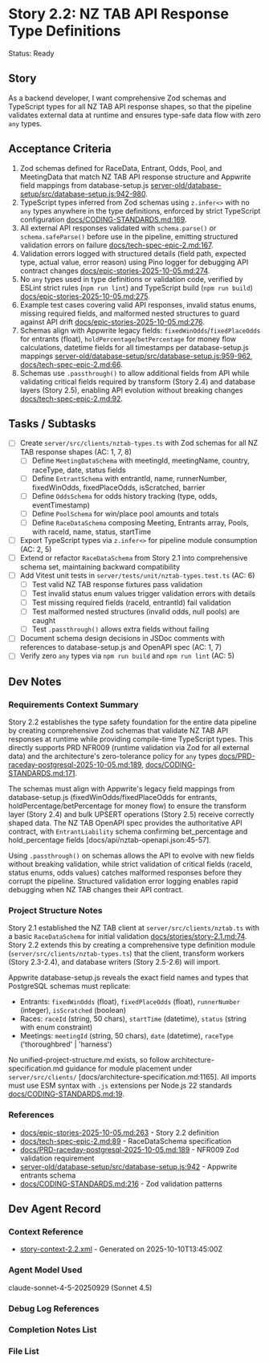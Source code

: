 # Story 2.2: NZ TAB API Response Type Definitions

Status: Ready

## Story

As a backend developer,
I want comprehensive Zod schemas and TypeScript types for all NZ TAB API response shapes,
so that the pipeline validates external data at runtime and ensures type-safe data flow with zero `any` types.

## Acceptance Criteria

1. Zod schemas defined for RaceData, Entrant, Odds, Pool, and MeetingData that match NZ TAB API response structure and Appwrite field mappings from database-setup.js [server-old/database-setup/src/database-setup.js:942-980](../../server-old/database-setup/src/database-setup.js#L942-L980).
2. TypeScript types inferred from Zod schemas using `z.infer<>` with no `any` types anywhere in the type definitions, enforced by strict TypeScript configuration [docs/CODING-STANDARDS.md:169](../CODING-STANDARDS.md#L169).
3. All external API responses validated with `schema.parse()` or `schema.safeParse()` before use in the pipeline, emitting structured validation errors on failure [docs/tech-spec-epic-2.md:167](../tech-spec-epic-2.md#L167).
4. Validation errors logged with structured details (field path, expected type, actual value, error reason) using Pino logger for debugging API contract changes [docs/epic-stories-2025-10-05.md:274](../epic-stories-2025-10-05.md#L274).
5. No `any` types used in type definitions or validation code, verified by ESLint strict rules (`npm run lint`) and TypeScript build (`npm run build`) [docs/epic-stories-2025-10-05.md:275](../epic-stories-2025-10-05.md#L275).
6. Example test cases covering valid API responses, invalid status enums, missing required fields, and malformed nested structures to guard against API drift [docs/epic-stories-2025-10-05.md:276](../epic-stories-2025-10-05.md#L276).
7. Schemas align with Appwrite legacy fields: `fixedWinOdds`/`fixedPlaceOdds` for entrants (float), `holdPercentage`/`betPercentage` for money flow calculations, datetime fields for all timestamps per database-setup.js mappings [server-old/database-setup/src/database-setup.js:959-962](../../server-old/database-setup/src/database-setup.js#L959-L962), [docs/tech-spec-epic-2.md:66](../tech-spec-epic-2.md#L66).
8. Schemas use `.passthrough()` to allow additional fields from API while validating critical fields required by transform (Story 2.4) and database layers (Story 2.5), enabling API evolution without breaking changes [docs/tech-spec-epic-2.md:92](../tech-spec-epic-2.md#L92).

## Tasks / Subtasks

- [ ] Create `server/src/clients/nztab-types.ts` with Zod schemas for all NZ TAB response shapes (AC: 1, 7, 8)
  - [ ] Define `MeetingDataSchema` with meetingId, meetingName, country, raceType, date, status fields
  - [ ] Define `EntrantSchema` with entrantId, name, runnerNumber, fixedWinOdds, fixedPlaceOdds, isScratched, barrier
  - [ ] Define `OddsSchema` for odds history tracking (type, odds, eventTimestamp)
  - [ ] Define `PoolSchema` for win/place pool amounts and totals
  - [ ] Define `RaceDataSchema` composing Meeting, Entrants array, Pools, with raceId, name, status, startTime
- [ ] Export TypeScript types via `z.infer<>` for pipeline module consumption (AC: 2, 5)
- [ ] Extend or refactor `RaceDataSchema` from Story 2.1 into comprehensive schema set, maintaining backward compatibility
- [ ] Add Vitest unit tests in `server/tests/unit/nztab-types.test.ts` (AC: 6)
  - [ ] Test valid NZ TAB response fixtures pass validation
  - [ ] Test invalid status enum values trigger validation errors with details
  - [ ] Test missing required fields (raceId, entrantId) fail validation
  - [ ] Test malformed nested structures (invalid odds, null pools) are caught
  - [ ] Test `.passthrough()` allows extra fields without failing
- [ ] Document schema design decisions in JSDoc comments with references to database-setup.js and OpenAPI spec (AC: 1, 7)
- [ ] Verify zero `any` types via `npm run build` and `npm run lint` (AC: 5)

## Dev Notes

### Requirements Context Summary

Story 2.2 establishes the type safety foundation for the entire data pipeline by creating comprehensive Zod schemas that validate NZ TAB API responses at runtime while providing compile-time TypeScript types. This directly supports PRD NFR009 (runtime validation via Zod for all external data) and the architecture's zero-tolerance policy for `any` types [docs/PRD-raceday-postgresql-2025-10-05.md:189](../PRD-raceday-postgresql-2025-10-05.md#L189), [docs/CODING-STANDARDS.md:171](../CODING-STANDARDS.md#L171).

The schemas must align with Appwrite's legacy field mappings from database-setup.js (fixedWinOdds/fixedPlaceOdds for entrants, holdPercentage/betPercentage for money flow) to ensure the transform layer (Story 2.4) and bulk UPSERT operations (Story 2.5) receive correctly shaped data. The NZ TAB OpenAPI spec provides the authoritative API contract, with `EntrantLiability` schema confirming bet_percentage and hold_percentage fields [docs/api/nztab-openapi.json:45-57].

Using `.passthrough()` on schemas allows the API to evolve with new fields without breaking validation, while strict validation of critical fields (raceId, status enums, odds values) catches malformed responses before they corrupt the pipeline. Structured validation error logging enables rapid debugging when NZ TAB changes their API contract.

### Project Structure Notes

Story 2.1 established the NZ TAB client at `server/src/clients/nztab.ts` with a basic `RaceDataSchema` for initial validation [docs/stories/story-2.1.md:74](story-2.1.md#L74). Story 2.2 extends this by creating a comprehensive type definition module (`server/src/clients/nztab-types.ts`) that the client, transform workers (Story 2.3-2.4), and database writers (Story 2.5-2.6) will import.

Appwrite database-setup.js reveals the exact field names and types that PostgreSQL schemas must replicate:
- Entrants: `fixedWinOdds` (float), `fixedPlaceOdds` (float), `runnerNumber` (integer), `isScratched` (boolean)
- Races: `raceId` (string, 50 chars), `startTime` (datetime), `status` (string with enum constraint)
- Meetings: `meetingId` (string, 50 chars), `date` (datetime), `raceType` ('thoroughbred' | 'harness')

No unified-project-structure.md exists, so follow architecture-specification.md guidance for module placement under `server/src/clients/` [docs/architecture-specification.md:1165]. All imports must use ESM syntax with `.js` extensions per Node.js 22 standards [docs/CODING-STANDARDS.md:19](../CODING-STANDARDS.md#L19).

### References

- [docs/epic-stories-2025-10-05.md:263](../epic-stories-2025-10-05.md#L263) - Story 2.2 definition
- [docs/tech-spec-epic-2.md:89](../tech-spec-epic-2.md#L89) - RaceDataSchema specification
- [docs/PRD-raceday-postgresql-2025-10-05.md:189](../PRD-raceday-postgresql-2025-10-05.md#L189) - NFR009 Zod validation requirement
- [server-old/database-setup/src/database-setup.js:942](../../server-old/database-setup/src/database-setup.js#L942) - Appwrite entrants schema
- [docs/CODING-STANDARDS.md:216](../CODING-STANDARDS.md#L216) - Zod validation patterns

## Dev Agent Record

### Context Reference

- [story-context-2.2.xml](../story-context-2.2.xml) - Generated on 2025-10-10T13:45:00Z

### Agent Model Used

claude-sonnet-4-5-20250929 (Sonnet 4.5)

### Debug Log References

### Completion Notes List

### File List
